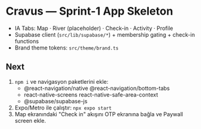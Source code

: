 # Cravus — Sprint-1 App Skeleton
- IA Tabs: Map · River (placeholder) · Check-in · Activity · Profile
- Supabase client (`src/lib/supabase/*`) + membership gating + check-in functions
- Brand theme tokens: `src/theme/brand.ts`

## Next
1) `npm i` ve navigasyon paketlerini ekle:
   - @react-navigation/native @react-navigation/bottom-tabs
   - react-native-screens react-native-safe-area-context
   - @supabase/supabase-js
2) Expo/Metro ile çalıştır: `npx expo start`
3) Map ekranındaki "Check in" akışını OTP ekranına bağla ve Paywall screen ekle.
